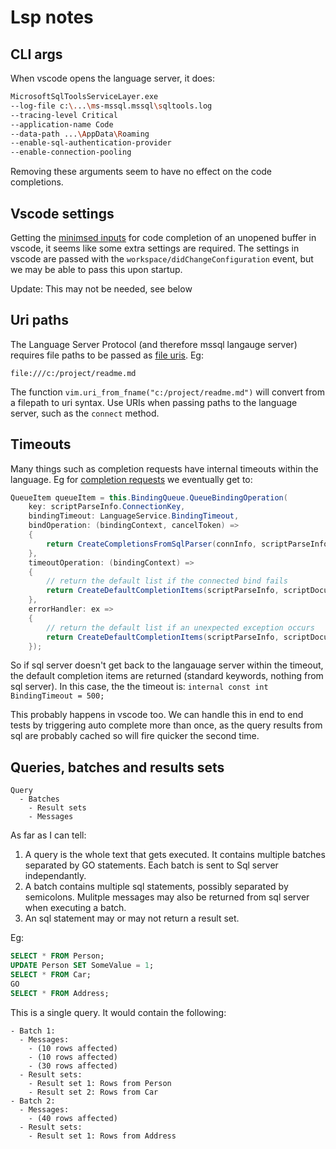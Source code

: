 # Lsp notes

## CLI args

When vscode opens the language server, it does:

```bash
MicrosoftSqlToolsServiceLayer.exe
--log-file c:\...\ms-mssql.mssql\sqltools.log
--tracing-level Critical
--application-name Code
--data-path ...\AppData\Roaming
--enable-sql-authentication-provider
--enable-connection-pooling
```

Removing these arguments seem to have no effect on the code completions.

## Vscode settings

Getting the [minimsed inputs](./minimised.json) for code completion of an unopened buffer in vscode, it seems like some extra settings are required. The settings in vscode are passed with the `workspace/didChangeConfiguration` event, but we may be able to pass this upon startup.

Update: This may not be needed, see below

## Uri paths

The Language Server Protocol (and therefore mssql langauge server) requires file paths to be passed as [file uris](https://microsoft.github.io/language-server-protocol/specifications/lsp/3.17/specification/#uri). Eg:

```
file:///c:/project/readme.md
```

The function `vim.uri_from_fname("c:/project/readme.md")` will convert from a filepath to uri syntax. Use URIs when passing paths to the language server, such as the `connect` method.

## Timeouts

Many things such as completion requests have internal timeouts within the language. Eg for [completion requests](https://github.com/microsoft/sqltoolsservice/blob/48f446723cfa04ae3f0e3734cf61488fcf178819/src/Microsoft.SqlTools.ServiceLayer/LanguageServices/Completion/CompletionService.cs#L95) we eventually get to:

```csharp
QueueItem queueItem = this.BindingQueue.QueueBindingOperation(
    key: scriptParseInfo.ConnectionKey,
    bindingTimeout: LanguageService.BindingTimeout,
    bindOperation: (bindingContext, cancelToken) =>
    {
        return CreateCompletionsFromSqlParser(connInfo, scriptParseInfo, scriptDocumentInfo, bindingContext.MetadataDisplayInfoProvider);
    },
    timeoutOperation: (bindingContext) =>
    {
        // return the default list if the connected bind fails
        return CreateDefaultCompletionItems(scriptParseInfo, scriptDocumentInfo, useLowerCaseSuggestions);
    },
    errorHandler: ex =>
    {
        // return the default list if an unexpected exception occurs
        return CreateDefaultCompletionItems(scriptParseInfo, scriptDocumentInfo, useLowerCaseSuggestions);
    });
```

So if sql server doesn't get back to the langauage server within the timeout, the default completion items are returned (standard keywords, nothing from sql server). In this case, the the timeout is: `internal const int BindingTimeout = 500;`

This probably happens in vscode too. We can handle this in end to end tests by triggering auto complete more than once, as the query results from sql are probably cached so will fire quicker the second time.

## Queries, batches and results sets

```
Query
  - Batches
    - Result sets
    - Messages
```

As far as I can tell:

1. A query is the whole text that gets executed. It contains multiple batches separated by GO statements. Each batch is sent to Sql server independantly.
2. A batch contains multiple sql statements, possibly separated by semicolons. Mulitple messages may also be returned from sql server when executing a batch.
3. An sql statement may or may not return a result set.

Eg:

```sql
SELECT * FROM Person;
UPDATE Person SET SomeValue = 1;
SELECT * FROM Car;
GO
SELECT * FROM Address;
```

This is a single query. It would contain the following:

```
- Batch 1:
  - Messages:
    - (10 rows affected)
    - (10 rows affected)
    - (30 rows affected)
  - Result sets:
    - Result set 1: Rows from Person
    - Result set 2: Rows from Car
- Batch 2:
  - Messages:
    - (40 rows affected)
  - Result sets:
    - Result set 1: Rows from Address
```
